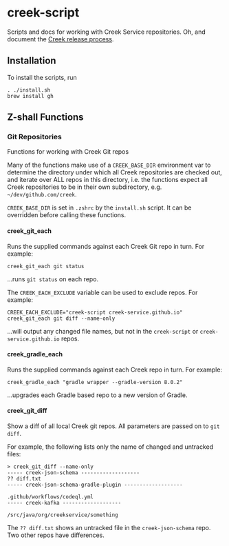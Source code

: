# creek-script

Scripts and docs for working with Creek Service repositories. 
Oh, and document the [Creek release process](release/README.md).

## Installation

To install the scripts, run 

```shell
. ./install.sh 
brew install gh
```

## Z-shall Functions

### Git Repositories

Functions for working with Creek Git repos

Many of the functions make use of a `CREEK_BASE_DIR` environment var to determine the directory under which all
Creek repositories are checked out, and iterate over ALL repos in this directory, i.e. the functions expect
all Creek repositories to be in their own subdirectory, e.g. `~/dev/github.com/creek`.

`CREEK_BASE_DIR` is set in `.zshrc` by the `install.sh` script. It can be overridden before calling these functions.

#### creek_git_each

Runs the supplied commands against each Creek Git repo in turn. For example:

```shell
creek_git_each git status
```

...runs `git status` on each repo.

The `CREEK_EACH_EXCLUDE` variable can be used to exclude repos. For example:

```shell
CREEK_EACH_EXCLUDE="creek-script creek-service.github.io" creek_git_each git diff --name-only
```

...will output any changed file names, but not in the `creek-script` or `creek-service.github.io` repos. 

#### creek_gradle_each

Runs the supplied commands against each Creek repo in turn. For example:

```shell
creek_gradle_each "gradle wrapper --gradle-version 8.0.2"
```

...upgrades each Gradle based repo to a new version of Gradle.

#### creek_git_diff

Show a diff of all local Creek git repos. All parameters are passed on to `git diff`.

For example, the following lists only the name of changed and untracked files:

```shell
> creek_git_diff --name-only
----- creek-json-schema -------------------
?? diff.txt
----- creek-json-schema-gradle-plugin -------------------

.github/workflows/codeql.yml
----- creek-kafka -------------------

/src/java/org/creekservice/something
```

The `?? diff.txt` shows an untracked file in the `creek-json-schema` repo.
Two other repos have differences.
